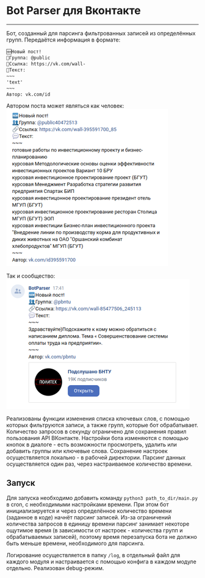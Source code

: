 # Bot Parser для Вконтакте
---
Бот, созданный для парсинга фильтрованных записей из определённых групп.
Передаётся информация в формате:

```
🆕Новый пост!
👥Группа: @public
🔗Ссылка: https://vk.com/wall-
💬Текст:
~~~
'text'
~~~
Автор: vk.com/id
```

Автором поста может являться как человек:
![Автор - человек](screenshots/human.png)

Так и сообщество:
![Автор - сообщество](screenshots/group.png)

Реализованы функции изменения списка ключевых слов, с помощью которых фильтруются записи, а также групп, которые бот обрабатывает. Количество запросов в секунду ограничено для сохранения правил пользования API ВКонтакте. 
Настройки бота изменяются с помощью кнопок в диалоге - есть возможности просмотреть, удалить или добавить группы или ключевые слова. Сохранение настроек осуществляется локально - в рабочей директории. Парсинг данных осуществляется один раз, через настраиваемое количество времени.

## Запуск
Для запуска необходимо добавить команду  `python3 path_to_dir/main.py` в cron, с необходимыми настройками времени. При этом бот инициализируется и через определённое количество времени (заданное в коде) начнёт парсинг записей. Из-за ограничений количества запросов в единицу времени парсинг занимает некоторе ощутимое время (в зависимости от настроек - количества групп и обрабатываемых записей), поэтому время перезапуска бота не должно быть меньше времени, необходимого для парсинга.

Логирование осуществляется в папку `/log`, в отдельный файл для каждого модуля и настраивается с помощью конфига в каждом модуле отдельно. Реализован debug-режим.

